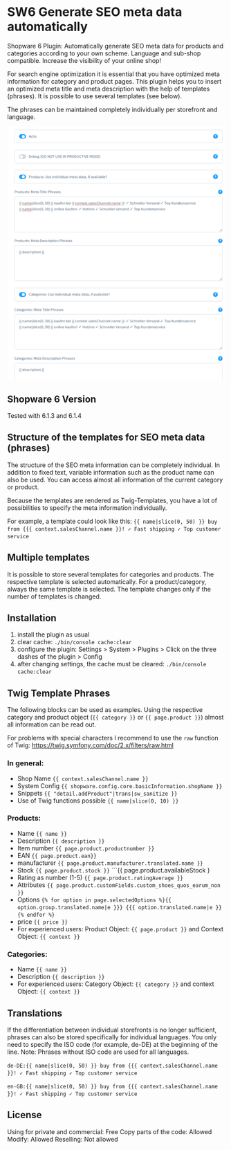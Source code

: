 # SW6 Generate SEO meta data automatically
Shopware 6 Plugin: Automatically generate SEO meta data for products and categories according to your own scheme. Language and sub-shop compatible. Increase the visibility of your online shop!

For search engine optimization it is essential that you have optimized meta information for category and product pages. This plugin helps you to insert an optimized meta title and meta description with the help of templates (phrases). It is possible to use several templates (see below).

The phrases can be maintained completely individually per storefront and language.

![](./src/Resources/config/screenshot.png)

## Shopware 6 Version
Tested with 6.1.3 and 6.1.4

## Structure of the templates for SEO meta data (phrases)
The structure of the SEO meta information can be completely individual. In addition to fixed text, variable information such as the product name can also be used. You can access almost all information of the current category or product.

Because the templates are rendered as Twig-Templates, you have a lot of possibilities to specify the meta information individually.

For example, a template could look like this:
```{{ name|slice(0, 50) }} buy from {{{ context.salesChannel.name }}! ✓ Fast shipping ✓ Top customer service```

## Multiple templates
It is possible to store several templates for categories and products. The respective template is selected automatically. For a product/category, always the same template is selected. The template changes only if the number of templates is changed.

## Installation
1. install the plugin as usual
2. clear cache: ```./bin/console cache:clear```
3. configure the plugin: Settings > System > Plugins > Click on the three dashes of the plugin > Config
4. after changing settings, the cache must be cleared: ```./bin/console cache:clear```

## Twig Template Phrases
The following blocks can be used as examples. Using the respective category and product object (```{{ category }}``` or ```{{ page.product }}```) almost all information can be read out.

For problems with special characters I recommend to use the ```raw``` function of Twig:
https://twig.symfony.com/doc/2.x/filters/raw.html

### In general:
- Shop Name ```{{ context.salesChannel.name }}```
- System Config ```{{ shopware.config.core.basicInformation.shopName }}```
- Snippets ```{{ "detail.addProduct"|trans|sw_sanitize }}```
- Use of Twig functions possible ```{{ name|slice(0, 10) }}```

### Products:
- Name ```{{ name }}```
- Description ```{{ description }}```
- Item number ```{{ page.product.productnumber }}```
- EAN ```{{ page.product.ean}}```
- manufacturer ```{{ page.product.manufacturer.translated.name }}```
- Stock ```{{ page.product.stock }}``` ```{{ page.product.availableStock }
- Rating as number (1-5) ```{{ page.product.ratingAverage }}```
- Attributes ```{{ page.product.customFields.custom_shoes_quos_earum_non }}```
- Options ```{% for option in page.selectedOptions %}{{ option.group.translated.name|e }}} {{{ option.translated.name|e }}{% endfor %}```
- price ```{{ price }}```
- For experienced users: Product Object: ```{{ page.product }}``` and Context Object: ```{{ context }}```

### Categories:
- Name ```{{ name }}```
- Description ```{{ description }}```
- For experienced users: Category Object: ```{{ category }}``` and context Object: ```{{ context }}```

## Translations
If the differentiation between individual storefronts is no longer sufficient, phrases can also be stored specifically for individual languages.
You only need to specify the ISO code (for example, de-DE) at the beginning of the line.
Note: Phrases without ISO code are used for all languages.

```de-DE:{{ name|slice(0, 50) }} buy from {{{ context.salesChannel.name }}! ✓ Fast shipping ✓ Top customer service```

```en-GB:{{ name|slice(0, 50) }} buy from {{{ context.salesChannel.name }}! ✓ Fast shipping ✓ Top customer service```  

## License
Using for private and commercial: Free
Copy parts of the code: Allowed
Modify: Allowed
Reselling: Not allowed